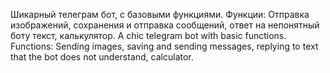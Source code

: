 Шикарный телеграм бот, с базовыми функциями. 
Функции: Отправка изображений, сохранения и отправка сообщений, ответ на непонятный боту текст, калькулятор.
A chic telegram bot with basic functions. 
Functions: Sending images, saving and sending messages, replying to text that the bot does not understand, calculator.
